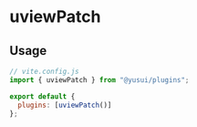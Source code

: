 # uviewPatch

## Usage

```js
// vite.config.js
import { uviewPatch } from "@yusui/plugins";

export default {
  plugins: [uviewPatch()]
};
```
